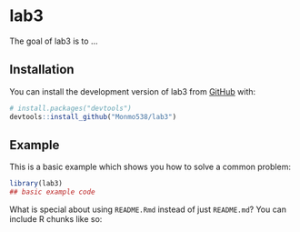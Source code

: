 
<!-- README.md is generated from README.Rmd. Please edit that file -->

# lab3

<!-- badges: start -->
<!-- badges: end -->

The goal of lab3 is to …

## Installation

You can install the development version of lab3 from
[GitHub](https://github.com/) with:

``` r
# install.packages("devtools")
devtools::install_github("Monmo538/lab3")
```

## Example

This is a basic example which shows you how to solve a common problem:

``` r
library(lab3)
## basic example code
```

What is special about using `README.Rmd` instead of just `README.md`?
You can include R chunks like so:
